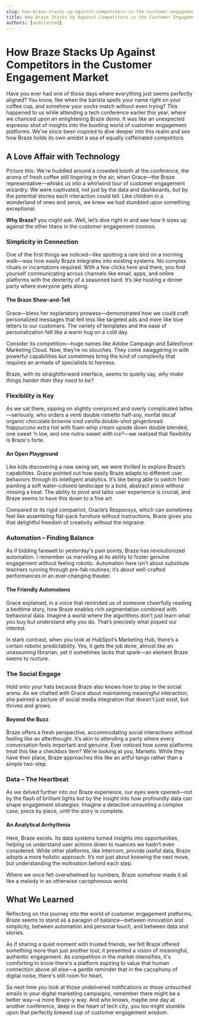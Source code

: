 ```yaml
---
slug: how-braze-stacks-up-against-competitors-in-the-customer-engagement-market
title: How Braze Stacks Up Against Competitors in the Customer Engagement Market
authors: [undirected]
---
```



# How Braze Stacks Up Against Competitors in the Customer Engagement Market

Have you ever had one of those days where everything just seems perfectly aligned? You know, like when the barista spells your name right on your coffee cup, and somehow your socks match without even trying? This happened to us while attending a tech conference earlier this year, where we chanced upon an enlightening Braze demo. It was like an unexpected espresso shot of insights into the bustling world of customer engagement platforms. We've since been inspired to dive deeper into this realm and see how Braze holds its own amidst a sea of equally caffeinated competitors.

## A Love Affair with Technology

Picture this: We're huddled around a crowded booth at the conference, the aroma of fresh coffee still lingering in the air, when Grace—the Braze representative—whisks us into a whirlwind tour of customer engagement wizardry. We were captivated, not just by the data and dashboards, but by the potential stories each interaction could tell. Like children in a wonderland of ones and zeros, we knew we had stumbled upon something exceptional.

**Why Braze?** you might ask. Well, let’s dive right in and see how it sizes up against the other titans in the customer engagement cosmos.

### Simplicity in Connection

One of the first things we noticed—like spotting a rare bird on a morning walk—was how easily Braze integrates into existing systems. No complex rituals or incantations required. With a few clicks here and there, you find yourself communicating across channels like email, apps, and online platforms with the dexterity of a seasoned bard. It’s like hosting a dinner party where everyone gets along.

#### The Braze Show-and-Tell

Grace—bless her explanatory prowess—demonstrated how we could craft personalized messages that felt less like targeted ads and more like love letters to our customers. The variety of templates and the ease of personalization felt like a warm hug on a cold day. 

Consider its competition—huge names like Adobe Campaign and Salesforce Marketing Cloud. Now, they’re no slouches. They come swaggering in with powerful capabilities but sometimes bring the kind of complexity that requires an armada of specialists to harness.

Braze, with its straightforward interface, seems to quietly say, *why make things harder than they need to be?*

### Flexibility is Key

As we sat there, sipping on slightly overpriced and overly complicated lattes—seriously, who orders a venti double ristretto half-soy, nonfat decaf organic chocolate brownie iced vanilla double-shot gingerbread frappuccino extra hot with foam whip cream upside down double blended, one sweet ‘n low, and one nutra-sweet with ice?—we realized that flexibility is Braze's forte.

#### An Open Playground

Like kids discovering a new swing set, we were thrilled to explore Braze’s capabilities. Grace pointed out how easily Braze adapts to different user behaviors through its intelligent analytics. It’s like being able to switch from painting a soft water-colored landscape to a bold, abstract piece without missing a beat. The ability to pivot and tailor user experience is crucial, and Braze seems to have this down to a fine art.

Compared to its rigid compatriot, Oracle’s Responsys, which can sometimes feel like assembling flat-pack furniture without instructions, Braze gives you that delightful freedom of creativity without the migraine.

### Automation – Finding Balance

As if bidding farewell to yesterday's pain points, Braze has revolutionized automation. I remember us marveling at its ability to foster genuine engagement without feeling robotic. Automation here isn’t about substitute teachers running through pre-fab routines; it’s about well-crafted performances in an ever-changing theater.

#### The Friendly Automatons

Grace explained, in a voice that reminded us of someone cheerfully reading a bedtime story, how Braze enables rich segmentation combined with behavioral data. Imagine a world where the algorithms don’t just learn what you buy but understand why you do. That’s precisely what piqued our interest.

In stark contrast, when you look at HubSpot’s Marketing Hub, there’s a certain robotic predictability. Yes, it gets the job done, almost like an unassuming librarian, yet it sometimes lacks that spark—an element Braze seems to nurture.

### The Social Engage

Hold onto your hats because Braze also knows how to play in the social arena. As we chatted with Grace about maintaining meaningful interaction, she painted a picture of social media integration that doesn't just exist, but thrives and grows. 

#### Beyond the Buzz

Braze offers a fresh perspective, accommodating social interactions without feeling like an afterthought. It’s akin to attending a party where every conversation feels important and genuine. Ever noticed how some platforms treat this like a checkbox item? We’re looking at you, Marketo. While they have their place, Braze approaches this like an artful tango rather than a simple two-step.

### Data – The Heartbeat

As we delved further into our Braze experience, our eyes were opened—not by the flash of brilliant lights but by the insight into how profoundly data can shape engagement strategies. Imagine a detective unraveling a complex case, piece by piece, until the story is complete.

#### An Analytical Arrhythmia

Here, Braze excels. Its data systems turned insights into opportunities, helping us understand user actions down to nuances we hadn’t even considered. While other platforms, like Intercom, provide useful data, Braze adopts a more holistic approach. It’s not just about knowing the next move, but understanding the motivation behind each step.

Where we once felt overwhelmed by numbers, Braze somehow made it all like a melody in an otherwise cacophonous world.

## What We Learned

Reflecting on this journey into the world of customer engagement platforms, Braze seems to stand as a paragon of balance—between innovation and simplicity, between automation and personal touch, and between data and stories.

As if sharing a quiet moment with trusted friends, we felt Braze offered something more than just another tool; it presented a vision of meaningful, authentic engagement. As competition in the market intensifies, it's comforting to know there's a platform aspiring to value that human connection above all else—a gentle reminder that in the cacophony of digital noise, there's still room for heart.

So next time you look at those undelivered notifications or those untouched emails in your digital marketing campaigns, remember there might be a better way—a more Braze-y way. And who knows, maybe one day at another conference, deep in the heart of tech city, you too might stumble upon that perfectly brewed cup of customer engagement wisdom.
